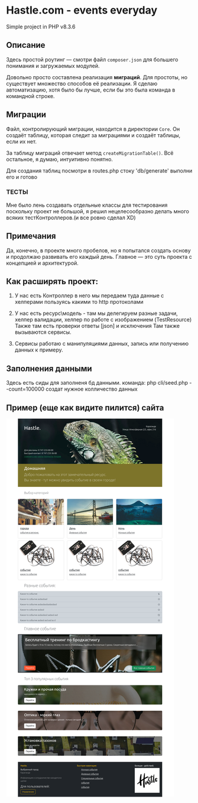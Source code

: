 # Hastle.com - events everyday

Simple project in PHP v8.3.6

## Описание

Здесь простой роутинг — смотри файл `composer.json` для большего понимания и загружаемых модулей.

Довольно просто составлена реализация **миграций**. Для простоты, но существует множество способов её реализации. Я сделаю автоматизацию, хотя было бы лучше, если бы это была команда в командной строке.

## Миграции

Файл, контролирующий миграции, находится в директории `Core`. Он создаёт таблицу, которая следит за миграциями и создаёт таблицы, если их нет.

За таблицу миграций отвечает метод `createMigrationTable()`. Всё остальное, я думаю, интуитивно понятно.

Для создания таблиц 
посмотри в routes.php стоку 'db/generate' выполни его и готово

### ТЕСТЫ

Мне было лень создавать отдельные классы для тестирования поскольку проект не большой, я решил нецелесообразно делать много всяких тестКонтроллеров.(и все ровно сделал XD)

## Примечания

Да, конечно, в проекте много пробелов, но я попытался создать основу и продолжаю развивать его каждый день. Главное — это суть проекта с концепцией и архитектурой.

## Как расширять проект:
1) У нас есть Контроллер в него мы передаем туда данные с хелперами пользуясь какими то http протоколами

2) У нас есть ресурс\модель - там мы делегируем разные задачи,
хелпер валидации, хелпер по работе с изображением (TestResource)
Также там есть проверки ответы [json] и исключения
Там также вызываются сервисы.

3) Сервисы работаю с манипуляциями данных, запись или получению данных к примеру.

## Заполнения данными 
Здесь есть сиды для заполненя бд данными. 
команда:
php cli/seed.php --count=100000
создат нужное колличество данных 

## Пример (еще как видите пилится) сайта
![Hastle.com](main.png)